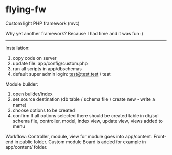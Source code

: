 # flying-fw
Custom light PHP framework (mvc)

Why yet another framework? Because I had time and it was fun :)

------------------------------------------
Installation:
1. copy code on server
2. update file: app/config/custom.php
3. run all scripts in app/dbschemas
4. default super admin login: test@test.test / test

Module builder:
1. open builder/index
2. set source destination (db table / schema file / create new - write a name)
3. choose options to be created
4. confirm
If all options selected there should be created table in db/sql schema file, controller, model, index view, update view, views added to menu

Workflow:
Controller, module, view for module goes into app/content. Front-end in public folder.
Custom module Board is added for example in app/content/ folder.
